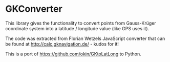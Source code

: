 GKConverter
===========
This library gives the functionality to convert points from Gauss-Krüger coordinate system into a latitude / longitude value (like GPS uses it).

The code was extracted from Florian Wetzels JavaScript converter that can be found at http://calc.gknavigation.de/ - kudos for it!

This is a port of https://github.com/okin/GKtoLatLong to Python.